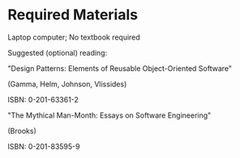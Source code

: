 # Required Materials

Laptop computer; No textbook required

Suggested \(optional\) reading:

"Design Patterns: Elements of Reusable Object-Oriented Software"

\(Gamma, Helm, Johnson, Vlissides\)

ISBN: 0-201-63361-2

"The Mythical Man-Month: Essays on Software Engineering"

\(Brooks\)

ISBN: 0-201-83595-9

